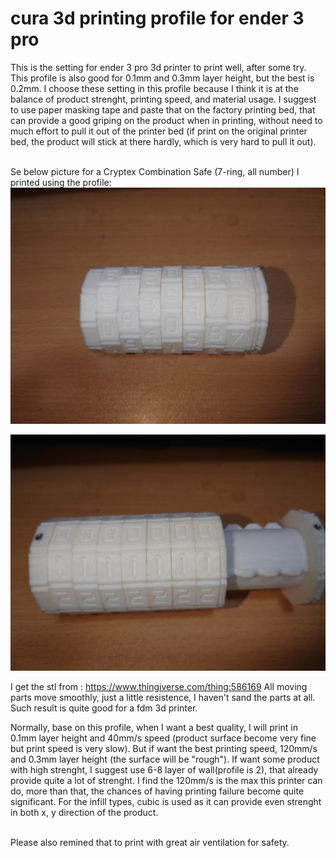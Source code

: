 # cura 3d printing profile for ender 3 pro

This is the setting for ender 3 pro 3d printer to print well, after some try. This profile is also good for 0.1mm and 0.3mm layer height, but the best is 0.2mm. I choose these setting in this profile because I think it is at the balance of product strenght, printing speed, and material usage. I suggest to use paper masking tape and paste that on the factory printing bed, that can provide a good griping on the product when in printing, without need to much effort to pull it out of the printer bed (if print on the original printer bed, the product will stick at there hardly, which is very hard to pull it out).</br></br>

Se below picture for a Cryptex Combination Safe (7-ring, all number) I printed using the profile:
<img src="photo/cryptex_sample1.JPG" width="700"><br />

<img src="photo/cryptex_sample2.JPG" width="700"><br />

I get the stl from : <https://www.thingiverse.com/thing:586169>
All moving parts move smoothly, just a little resistence, I haven't sand the parts at all. Such result is quite good for a fdm 3d printer.



Normally, base on this profile, when I want a best quality, I will print in 0.1mm layer height and 40mm/s speed (product surface become very fine but print speed is very 
slow). But if want the best printing speed, 120mm/s and 0.3mm layer height (the surface will be "rough"). If want some product with high strenght, I suggest use 6-8 
layer of wall(profile is 2), that already provide quite a lot of strenght. I find the 120mm/s is the max this printer can do, more than that, the chances of having 
printing failure become quite significant. For the infill types, cubic is used as it can provide even strenght in both x, y direction of the product.</br></br>

Please also remined that to print with great air ventilation for safety.
